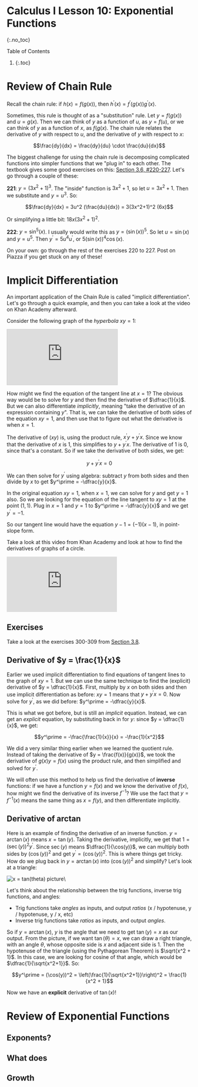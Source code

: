 # Calculus I Lesson 10: Exponential Functions
{:.no_toc}

Table of Contents
1. {:.toc}

# Review of Chain Rule

Recall the chain rule: if $h(x) = f(g(x))$, then $h^\prime(x) = f^\prime(g(x)) g^\prime(x)$.

Sometimes, this rule is thought of as a "substitution" rule. Let $y = f(g(x))$ and $u = g(x)$. Then we can think of $y$ as a function of $u$, as $y = f(u)$, or we can think of $y$ as a function of $x$, as $f(g(x)$. The chain rule relates the derivative of $y$ with respect to $u$, and the derivative of $y$ with respect to $x$:

$$\frac{dy}{dx} = \frac{dy}{du} \cdot \frac{du}{dx}$$

The biggest challenge for using the chain rule is decomposing complicated functions into simpler functions that we "plug in" to each other. The textbook gives some good exercises on this: [Section 3.6, #220-227](https://openstax.org/books/calculus-volume-1/pages/3-6-the-chain-rule). Let's go through a couple of these:

**221**: $y = (3x^2 + 1)^3$. The "inside" function is $3x^2 + 1$, so let $u = 3x^2 + 1$. Then we substitute and $y = u^3$. So:

$$\frac{dy}{dx} = 3u^2 (\frac{du}{dx}) = 3(3x^2+1)^2 (6x)$$

Or simplifying a little bit: $18x(3x^2+1)^2$.

**222**: $y = \sin^5(x)$. I usually would write this as $y = (\sin(x))^5$. So let $u = \sin(x)$ and $y = u^5$. Then $y^\prime = 5u^4 u^\prime$, or $5(\sin(x))^4 \cos(x)$.

On your own: go through the rest of the exercises 220 to 227. Post on Piazza if you get stuck on any of these!

# Implicit Differentiation

An important application of the Chain Rule is called "implicit differentiation". Let's go through a quick example, and then you can take a look at the video on Khan Academy afterward.

Consider the following graph of the *hyperbola* $xy = 1$:

<div class="desmos-container">
<iframe src="https://www.desmos.com/calculator/7u8mylkvyb?embed" style="border: 1px solid #ccc" frameborder=0></iframe>
</div>

How might we find the equation of the tangent line at $x = 1$? The obvious way would be to solve for $y$ and then find the derivative of $\dfrac{1}{x}$. But we can also differentiate *implicitly*, meaning "take the derivative of an expression containing $y$". That is, we can take the derivative of both sides of the equation $xy = 1$, and then use that to figure out what the derivative is when $x = 1$.

The derivative of $(xy)$ is, using the product rule, $x^\prime y + y^\prime x$. Since we know that the derivative of $x$ is $1$, this simplifies to $y + y^\prime x$. The derivative of $1$ is $0$, since that's a constant. So if we take the derivative of both sides, we get:

$$y + y^\prime x = 0$$

We can then solve for $y^\prime$ using algebra: subtract $y$ from both sides and then divide by $x$ to get $y^\prime = -\dfrac{y}{x}$.

In the original equation $xy = 1$, when $x = 1$, we can solve for $y$ and get $y = 1$ also. So we are looking for the equation of the line tangent to $xy = 1$ at the point $(1, 1)$. Plug in $x = 1$ and $y = 1$ to $y^\prime = -\dfrac{y}{x}$ and we get $y^\prime = -1$.

So our tangent line would have the equation $y - 1 = (-1)(x - 1)$, in point-slope form.

Take a look at this video from Khan Academy and look at how to find the derivatives of graphs of a circle.

<div class="youtube-container">
    <iframe src="https://www.youtube.com/embed/mSVrqKZDRF4" frameborder="0" allow="accelerometer; autoplay; clipboard-write; encrypted-media; gyroscope; picture-in-picture" allowfullscreen></iframe>
</div>

## Exercises

Take a look at the exercises 300-309 from [Section 3.8](https://openstax.org/books/calculus-volume-1/pages/3-8-implicit-differentiation).

## Derivative of $y = \frac{1}{x}$

Earlier we used implicit differentiation to find equations of tangent lines to the graph of $xy = 1$. But we can use the same technique to find the (explicit) derivative of $y = \dfrac{1}{x}$. First, multiply by $x$ on both sides and then use implicit differentiation as before: $xy = 1$ means that $y + y^\prime x = 0$. Now solve for $y^\prime$, as we did before: $y^\prime = -\dfrac{y}{x}$.

This is what we got before, but is still an *implicit* equation. Instead, we can get an *explicit* equation, by substituting back in for $y$: since $y = \dfrac{1}{x}$, we get:

$$y^\prime = -\frac{\frac{1}{x}}{x} = -\frac{1}{x^2}$$

We did a very similar thing earlier when we learned the quotient rule. Instead of taking the derivative of $y = \frac{f(x)}{g(x)}$, we took the derivative of $g(x)y = f(x)$ using the product rule, and then simplified and solved for $y^\prime$.

We will often use this method to help us find the derivative of **inverse** functions: if we have a function $y = f(x)$ and we know the derivative of $f(x)$, how might we find the derivative of its inverse $f^{-1}$? We use the fact that $y = f^{-1}(x)$ means the same thing as $x = f(y)$, and then differentiate implicitly.

## Derivative of arctan

Here is an example of finding the derivative of an inverse function. $y = \arctan(x)$ means $x = \tan(y)$. Taking the derivative, implicitly, we get that $1 = (\sec(y))^2 y^\prime$. Since $\sec(y)$ means $\dfrac{1}{\cos(y)}$, we can multiply both sides by $(\cos(y))^2$ and get $y^\prime = (\cos(y))^2$. This is where things get tricky. How do we plug back in $y = \arctan(x)$ into $(\cos(y))^2$ and simplify? Let's look at a triangle:

![x = tan(theta) picture](https://upload.wikimedia.org/wikipedia/commons/thumb/d/d8/Trigonometric_functions_and_inverse2.svg/296px-Trigonometric_functions_and_inverse2.svg.png "x = tan(theta)")\

Let's think about the relationship between the trig functions, inverse trig functions, and angles:

* Trig functions take *angles* as inputs, and output *ratios* (x / hypotenuse, y / hypotenuse, y / x, etc)
* Inverse trig functions take *ratios* as inputs, and output *angles*.

So if $y = \arctan(x)$, $y$ is the angle that we need to get $\tan(y) = x$ as our output. From the picture, if we want $\tan(\theta) = x$, we can draw a right triangle, with an angle $\theta$, whose opposite side is $x$ and adjacent side is $1$. Then the hypotenuse of the triangle (using the Pythagorean Theorem) is $\sqrt{x^2 + 1}$. In this case, we are looking for cosine of that angle, which would be $\dfrac{1}{\sqrt{x^2+1}}$. So:

$$y^\prime = (\cos(y))^2 = \left(\frac{1}{\sqrt{x^2+1}}\right)^2 = \frac{1}{x^2 + 1}$$

Now we have an **explicit** derivative of $\tan(x)$!

# Review of Exponential Functions

## Exponents?

## What does

## Growth
